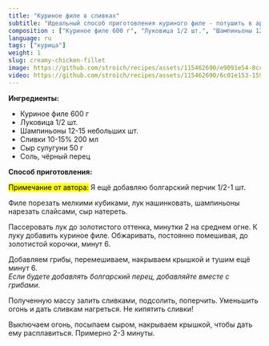 ```yaml
---
title: "Куриное филе в сливках"
subtitle: "Идеальный способ приготовления куриного филе - потушить в ароматных сливкаx"
composition : ["Куриное филе 600 г", "Луковица 1/2 шт.", "Шампиньоны 12-15 небольших шт.", "Сливки 10-15% 200 мл", "Сыр сулугуни 50 г", "Соль, чёрный перец"]
language: ru
tags: ["курица"]
weight: 1
slug: creamy-chicken-fillet
image: https://github.com/stroich/recipes/assets/115462690/e9091e54-8ccf-4391-a19b-f264b01976ca
video: https://github.com/stroich/recipes/assets/115462690/6c01e153-1594-44b1-a39c-fa0f13ecc662
---
```



**Ингредиенты:**

* Куриное филе 600 г
* Луковица 1/2 шт.
* Шампиньоны 12-15 небольших шт.
* Сливки 10-15% 200 мл
* Сыр сулугуни 50 г
* Соль, чёрный перец

**Способ приготовления:**

<mark>Примечание от автора:</mark> Я ещё добавляю болгарский перчик 1/2-1 шт.

Филе порезать мелкими кубиками, лук нашинковать, шампиньоны нарезать слайсами, сыр натереть.

Пассеровать лук до золотистого оттенка, минутки 2 на среднем огне. К луку добавить куриное филе. Обжаривать, постоянно помешивая, до золотистой корочки, минут 6.

Добавляем грибы, перемешиваем, накрываем крышкой и тушим ещё минут 6.   
*Если будете добавлять болгарский перец, добавляйте вместе с грибами.*

Полученную массу залить сливками, подсолить, поперчить.
Уменьшить огонь и дать сливкам нагреться.
Не кипятить сливки!

Выключаем огонь, посыпаем сыром, накрываем крышкой, чтобы дать ему расплавиться. Примерно 2-3 минуты.  
